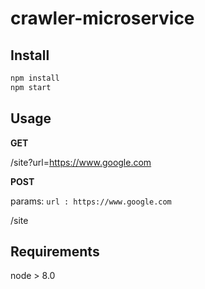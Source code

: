 # crawler-microservice

## Install

```bash
npm install
npm start
```

## Usage

**GET**

/site?url=https://www.google.com

**POST**

params: `url : https://www.google.com`

/site

## Requirements

node > 8.0